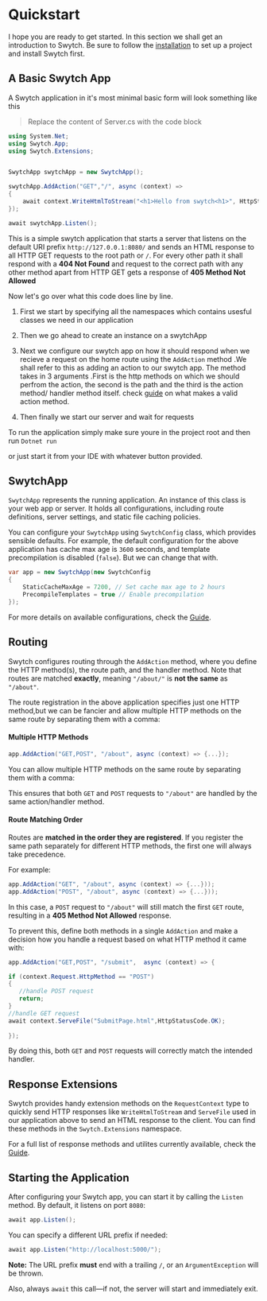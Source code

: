 # Quickstart

I hope you are ready to get started. In this section we shall get an introduction to Swytch. Be sure 
to follow the [installation](#Installation.md) to set up a project and install Swytch first.



## A Basic Swytch App

A Swytch application in it's most minimal basic form will look something like this 
> Replace the content of Server.cs with the code block

```csharp
using System.Net;
using Swytch.App;
using Swytch.Extensions;


SwytchApp swytchApp = new SwytchApp();

swytchApp.AddAction("GET","/", async (context) =>
{
    await context.WriteHtmlToStream("<h1>Hello from swytch<h1>", HttpStatusCode.OK);
});

await swytchApp.Listen();


```
This is a simple swytch application that starts a server that listens on the default URI prefix `http://127.0.0.1:8080/` and sends an HTML response to all HTTP GET requests
to the root path or `/`. For every other path it shall respond with a **404 Not Found** and request to the correct path with any other method apart 
from HTTP GET gets a response of **405 Method Not Allowed**

Now let's go over  what this code does line by line.

1. First we start by specifying all the namespaces which contains usesful classes we need in our application

2. Then we go ahead to create an instance on a swytchApp

3. Next we configure our swytch app on how it should respond when we recieve a request on the home route using the `AddAction` method 
.We  shall refer to this as adding an action to our swytch app. The method takes in 3 arguments .First is
the http methods on which we should perfrom the action, the second is the path and the third is the action method/ handler method
itself. check [guide]() on what makes a valid action method.

4. Then finally we start our server and wait for requests


To run the application simply make sure youre in the project root and then run `Dotnet run`

or just start it from your IDE with whatever button provided.




## SwytchApp

`SwytchApp` represents the running application. An instance of this class is your web app or server.
It holds all configurations, including route definitions, server settings, and static file caching
policies.

You can configure your `SwytchApp` using `SwytchConfig` class, which provides sensible defaults. 
For example, the default configuration for the above application has cache max age is `3600` seconds,
and template precompilation is disabled (`false`). But we can change that with.

```csharp
var app = new SwytchApp(new SwytchConfig
{
    StaticCacheMaxAge = 7200, // Set cache max age to 2 hours
    PrecompileTemplates = true // Enable precompilation
});
```

For more details on available configurations, check the [Guide](#).





## Routing 

Swytch configures routing through the `AddAction` method, where you define the HTTP method(s),
the route path, and the handler method. Note that routes are matched **exactly**, meaning `"/about/"` is
**not the same** as `"/about"`.

The route registration in the above application specifies just one HTTP method,but we can be fancier 
and allow  multiple HTTP methods on the same route by separating them with a comma:

#### Multiple HTTP Methods

```csharp
app.AddAction("GET,POST", "/about", async (context) => {...});
```

You can allow multiple HTTP methods on the same route by separating them with a comma:

This ensures that both `GET` and `POST` requests to `"/about"` are handled by the same action/handler method.

#### Route Matching Order

Routes are **matched in the order they are registered**. If you register the same path separately for different HTTP methods, 
the first one will always take precedence.

For example:

```csharp
app.AddAction("GET", "/about", async (context) => {...}));
app.AddAction("POST", "/about", async (context) => {...}));
```  

In this case, a `POST` request to `"/about"` will still match the first `GET` route,
resulting in a **405 Method Not Allowed** response.

To prevent this, define both methods in a single `AddAction` and make a decision how you handle
a request based on what HTTP method it came with:

```csharp
app.AddAction("GET,POST", "/submit",  async (context) => {

if (context.Request.HttpMethod == "POST")
{
   //handle POST request
   return;
}
//handle GET request
await context.ServeFile("SubmitPage.html",HttpStatusCode.OK);
    
});
```  

By doing this, both `GET` and `POST` requests will correctly match the intended handler.




## Response Extensions

Swytch provides handy extension methods on the `RequestContext` type to quickly send HTTP responses 
like  `WriteHtmlToStream` and `ServeFile` used in our application above to send an HTML response to the client.
You can find these methods in the `Swytch.Extensions` namespace.

For a full list of response methods and utilites currently available, check the [Guide](#).



## Starting the Application

After configuring your Swytch app, you can start it by calling the `Listen` method. By default, it listens on port `8080`:

```csharp
await app.Listen();
```  

You can specify a different URL prefix if needed:

```csharp
await app.Listen("http://localhost:5000/");
```  

**Note:** The URL prefix **must** end with a trailing `/`, or an `ArgumentException` will be thrown.

Also, always `await` this call—if not, the server will start and immediately exit.  


